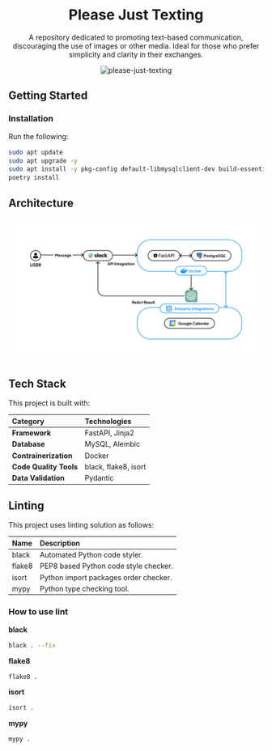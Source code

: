<h1 align="center"> Please Just Texting</h1>
<p align="center">A repository dedicated to promoting text-based communication, discouraging the use of images or other media. Ideal for those who prefer simplicity and clarity in their exchanges.</p>

<p align="center"><img src="./logo.svg" alt="please-just-texting" width="240" /></p>

## Getting Started

### Installation

Run the following:

```bash
sudo apt update
sudo apt upgrade -y
sudo apt install -y pkg-config default-libmysqlclient-dev build-essential pkg-config
poetry install
```

## Architecture

![architecture](./assets/architecture.png)

## Tech Stack

This project is built with:

| Category               | Technologies         |
| :--------------------- | :------------------- |
| **Framework**          | FastAPI, Jinja2      |
| **Database**           | MySQL, Alembic       |
| **Contrainerization**  | Docker               |
| **Code Quality Tools** | black, flake8, isort |
| **Data Validation**    | Pydantic             |

## Linting

This project uses linting solution as follows:

| Name   | Description                           |
| :----- | :------------------------------------ |
| black  | Automated Python code styler.         |
| flake8 | PEP8 based Python code style checker. |
| isort  | Python import packages order checker. |
| mypy   | Python type checking tool.            |

### How to use lint

**black**

```bash
black . --fix
```

**flake8**

```bash
flake8 .
```

**isort**

```bash
isort .
```

**mypy**

```bash
mypy .
```
